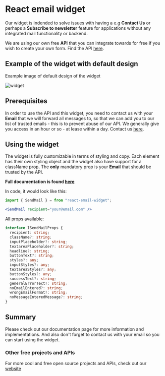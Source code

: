 # React email widget

Our widget is indended to solve issues with having a e.g **Contact Us** or perhaps a **Subscribe to newsletter** feature for applications without any integrated mail functionality or backend.

We are using our own free **API** that you can integrate towards for free if you wish to create your own form. Find the API [here](https://algobook.info/docs/email-api).

## Example of the widget with default design

Example image of default design of the widget

![widget](https://storage.googleapis.com/algobook/email-widget/Screenshot%202023-05-22%20at%2012.43.42.png)

## Prerequisites

In order to use the API and this widget, you need to contact us with your **Email** that we will forward all messages to, so that we can add you to our list of trusted emails - this is to prevent abuse of our API. We generally give you access in an hour or so - at lease within a day. Contact us [here](https://algobook.info/contact).

## Using the widget

The widget is fully customizable in terms of styling and copy. Each element has their own styling object and the widget also have support for a className prop. The **only** mandatory prop is your **Email** that should be trusted by the API.

**Full documentation is found [here](https://algobook.info/docs/email-widget)**

In code, it would look like this:

```jsx
import { SendMail } = from "react-email-widget";

<SendMail recipient="your@email.com" />
```

All props available:

```ts
interface ISendMailProps {
  recipient: string;
  className?: string;
  inputPlaceholder?: string;
  textareaPlaceholder?: string;
  headline?: string;
  buttonText?: string;
  styles?: any;
  inputStyles?: any;
  textareaStyles?: any;
  buttonStyles?: any;
  successText?: string;
  generalErrorText?: string;
  noEmailEntered?: string;
  wrongEmailFormat?: string;
  noMessageEnteredMessage?: string;
}
```

## Summary

Please check out our documentation page for more information and implementations. And also don't forget to contact us with your email so you can start using the widget.

### Other free projects and APIs

For more cool and free open source projects and APIs, check out our [website](https://algobook.info/opensource)
